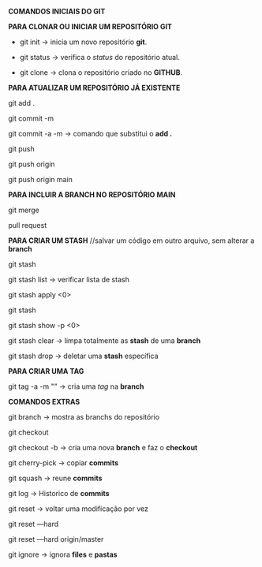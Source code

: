 **COMANDOS INICIAIS DO GIT**


**PARA CLONAR OU INICIAR UM REPOSITÓRIO GIT**

  - git init -> inicia um novo repositório **git**.
  
  - git status -> verifica o *status* do repositório atual.
  
  - git clone <url> -> clona o repositório criado no **GITHUB**.


**PARA ATUALIZAR UM REPOSITÓRIO JÁ EXISTENTE**

git add .

git commit -m <mensagem>

git commit -a -m <mensagem> -> comando que substitui o **add .**

git push

git push origin <branchname>

git push origin main


**PARA INCLUIR A BRANCH NO REPOSITÓRIO MAIN**

git merge

pull request


**PARA CRIAR UM STASH** //salvar um código em outro arquivo, sem alterar a **branch**

git stash

git stash list -> verificar lista de stash

git stash apply <0>

git stash <nome>

git stash show -p <0>

git stash clear -> limpa totalmente as **stash** de uma **branch**

git stash drop <nome> -> deletar uma **stash** específica


**PARA CRIAR UMA TAG**

git tag -a <nomedatag> -m "<msg>” -> cria uma _tag_ na **branch**


**COMANDOS EXTRAS**

git branch -> mostra as branchs do repositório

git checkout

git checkout -b <branchname> -> cria uma nova **branch** e faz o **checkout**

git cherry-pick -> copiar **commits**

git squash -> reune **commits**

git log -> Historico de **commits**

git reset -> voltar uma modificação por vez

git reset —hard <commit>

git reset —hard origin/master

git ignore -> ignora **files** e **pastas**
